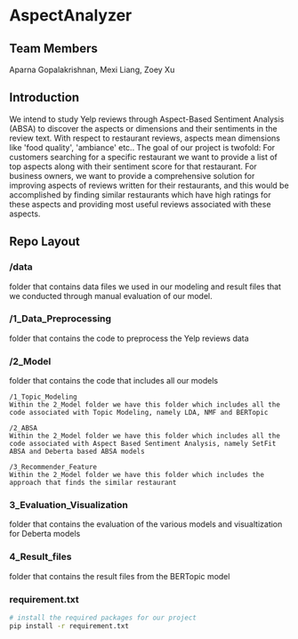 # AspectAnalyzer

## Team Members
Aparna Gopalakrishnan, Mexi Liang, Zoey Xu

## Introduction
We intend to study Yelp reviews through Aspect-Based Sentiment Analysis (ABSA) to 
discover the aspects or dimensions and their sentiments in the review text. With respect to restaurant reviews, aspects mean dimensions like 'food quality', 'ambiance' etc.. The goal of our project is twofold: For customers searching for a specific restaurant we want to provide a list of top aspects along with their sentiment score for that restaurant. For business owners, we want to provide a comprehensive solution for improving aspects of reviews written for their restaurants, and this would be accomplished by finding similar restaurants which have high ratings for these aspects and providing most useful reviews associated with these aspects. 

## Repo Layout
### /data 
folder that contains data files we used in our modeling and result files that we conducted through manual evaluation of our model.
### /1_Data_Preprocessing
folder that contains the code to preprocess the Yelp reviews data
### /2_Model
folder that contains the code that includes all our models

    /1_Topic_Modeling
    Within the 2_Model folder we have this folder which includes all the code associated with Topic Modeling, namely LDA, NMF and BERTopic
    
    /2_ABSA
    Within the 2_Model folder we have this folder which includes all the code associated with Aspect Based Sentiment Analysis, namely SetFit ABSA and Deberta based ABSA models
    
    /3_Recommender_Feature
    Within the 2_Model folder we have this folder which includes the approach that finds the similar restaurant 
    
### 3_Evaluation_Visualization
folder that contains the evaluation of the various models and visualtization for Deberta models

### 4_Result_files
folder that contains the result files from the BERTopic model

### requirement.txt
```bash
# install the required packages for our project
pip install -r requirement.txt
```
